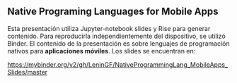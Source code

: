## Native Programing Languages for Mobile Apps
Esta presentación utiliza Jupyter-notebook slides y Rise para generar contenido. Para reproducirla independientemente del dispositivo, se utilizó Binder. El contenido de la presentación es sobre lenguajes de programación nativos para **aplicaciones móviles**. Los slides se encuentran en: 

https://mybinder.org/v2/gh/LeninGF/NativeProgrammingLang_MobileApps_Slides/master

